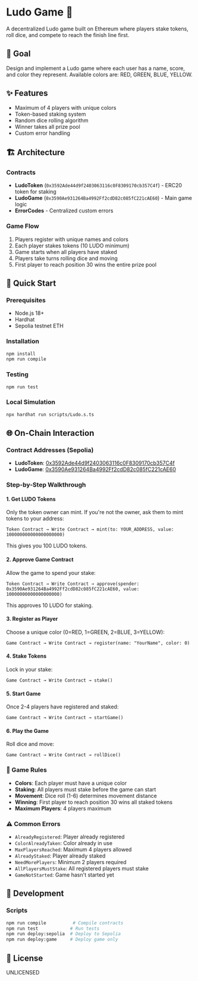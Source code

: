 # Ludo Game 🎲

A decentralized Ludo game built on Ethereum where players stake tokens, roll dice, and compete to reach the finish line first.

## 🎯 Goal
Design and implement a Ludo game where each user has a name, score, and color they represent. Available colors are: RED, GREEN, BLUE, YELLOW.

## ✨ Features
- Maximum of 4 players with unique colors
- Token-based staking system
- Random dice rolling algorithm
- Winner takes all prize pool
- Custom error handling

## 🏗️ Architecture

### Contracts
- **LudoToken** (`0x3592Ade44d9f2403063116c0F8309170cb357C4f`) - ERC20 token for staking
- **LudoGame** (`0x3590Ae931264Ba4992Ff2cdD82c085fC221cAE60`) - Main game logic
- **ErrorCodes** - Centralized custom errors

### Game Flow
1. Players register with unique names and colors
2. Each player stakes tokens (10 LUDO minimum)
3. Game starts when all players have staked
4. Players take turns rolling dice and moving
5. First player to reach position 30 wins the entire prize pool

## 🚀 Quick Start

### Prerequisites
- Node.js 18+
- Hardhat
- Sepolia testnet ETH

### Installation
```bash
npm install
npm run compile
```

### Testing
```bash
npm run test
```

### Local Simulation
```bash
npx hardhat run scripts/Ludo.s.ts
```

## 🌐 On-Chain Interaction

### Contract Addresses (Sepolia)
- **LudoToken**: [0x3592Ade44d9f2403063116c0F8309170cb357C4f](https://sepolia.etherscan.io/address/0x3592Ade44d9f2403063116c0F8309170cb357C4f)
- **LudoGame**: [0x3590Ae931264Ba4992Ff2cdD82c085fC221cAE60](https://sepolia.etherscan.io/address/0x3590Ae931264Ba4992Ff2cdD82c085fC221cAE60)

### Step-by-Step Walkthrough

#### 1. Get LUDO Tokens
Only the token owner can mint. If you're not the owner, ask them to mint tokens to your address:
```
Token Contract → Write Contract → mint(to: YOUR_ADDRESS, value: 100000000000000000000)
```
This gives you 100 LUDO tokens.

#### 2. Approve Game Contract
Allow the game to spend your stake:
```
Token Contract → Write Contract → approve(spender: 0x3590Ae931264Ba4992Ff2cdD82c085fC221cAE60, value: 10000000000000000000)
```
This approves 10 LUDO for staking.

#### 3. Register as Player
Choose a unique color (0=RED, 1=GREEN, 2=BLUE, 3=YELLOW):
```
Game Contract → Write Contract → register(name: "YourName", color: 0)
```

#### 4. Stake Tokens
Lock in your stake:
```
Game Contract → Write Contract → stake()
```

#### 5. Start Game
Once 2-4 players have registered and staked:
```
Game Contract → Write Contract → startGame()
```

#### 6. Play the Game
Roll dice and move:
```
Game Contract → Write Contract → rollDice()
```

### 🎲 Game Rules
- **Colors**: Each player must have a unique color
- **Staking**: All players must stake before the game can start
- **Movement**: Dice roll (1-6) determines movement distance
- **Winning**: First player to reach position 30 wins all staked tokens
- **Maximum Players**: 4 players maximum

### ⚠️ Common Errors
- `AlreadyRegistered`: Player already registered
- `ColorAlreadyTaken`: Color already in use
- `MaxPlayersReached`: Maximum 4 players allowed
- `AlreadyStaked`: Player already staked
- `NeedMorePlayers`: Minimum 2 players required
- `AllPlayersMustStake`: All registered players must stake
- `GameNotStarted`: Game hasn't started yet

## 🔧 Development

### Scripts
```bash
npm run compile          # Compile contracts
npm run test            # Run tests
npm run deploy:sepolia  # Deploy to Sepolia
npm run deploy:game     # Deploy game only
```

## 📝 License
UNLICENSED
